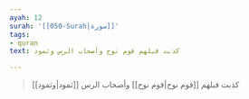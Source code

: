 ```yaml
---
ayah: 12
surah: '[[050-Surah|سورة]]'
tags:
- quran
text: كذبت قبلهم قوم نوح وأصحاب الرس وثمود

---
```

> كذبت قبلهم [[قوم نوح|قوم نوح]] وأصحاب الرس [[ثمود|وثمود]]
